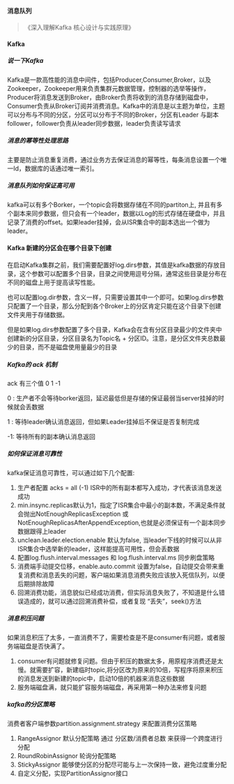 #### 消息队列

> 《深入理解Kafka 核心设计与实践原理》

#### Kafka

##### 说一下Kafka

Kafka是一款高性能的消息中间件，包括Producer,Consumer,Broker，以及Zookeeper，Zookeeper用来负责集群元数据管理，控制器的选举等操作，Producer将消息发送到Broker，由Broker负责将收到的消息存储到磁盘中，Consumer负责从Broker订阅并消费消息。Kafka中的消息是以主题为单位，主题可以分布与不同的分区，分区可以分布于不同的Broker，分区有Leader 与副本follower，follower负责从leader同步数据，leader负责读写请求



##### 消息的幂等性处理思路

主要是防止消息重复消费，通过业务方去保证消息的幂等性，每条消息设置一个唯一Id，数据库的话通过唯一索引。



##### 消息队列如何保证高可用    
kafka可以有多个Borker，一个topic会将数据存储在不同的partiton上, 并且有多个副本来同步数据，但只会有一个leader，数据以Log的形式存储在硬盘中，并且记录了消费的offset。如果leader挂掉，会从ISR集合中的副本选出一个做为leader。



#### Kafka 新建的分区会在哪个目录下创建

在启动Kafka集群之前，我们需要配置好log.dirs参数，其值是kafka数据的存放目录，这个参数可以配置多个目录，目录之间使用逗号分隔，通常这些目录是分布在不同的磁盘上用于提高读写性能。

也可以配置log.dir参数，含义一样，只需要设置其中一个即可。如果log.dirs参数只配置了一个目录，那么分配到各个Broker上的分区肯定只能在这个目录下创建文件夹用于存储数据。

但是如果log.dirs参数配置了多个目录，Kafka会在含有分区目录最少的文件夹中创建新的分区目录，分区目录名为Topic名 + 分区ID。注意，是分区文件夹总数最少的目录，而不是磁盘使用量最少的目录



##### Kafka的 ack 机制

ack  有三个值 0   1  -1

0 : 生产者不会等待borker返回，延迟最低但是存储的保证最弱当server挂掉的时候就会丢数据

1 : 等待leader确认消息返回，但如果Leader挂掉后不保证是否复制完成

-1: 等待所有的副本确认消息返回



##### 如何保证消息可靠性

kafka保证消息可靠性，可以通过如下几个配置:  
1. 生产者配置 acks = all (-1) ISR中的所有副本都写入成功，才代表该消息发送成功
2. min.insync.replicas默认为1，指定了ISR集合中最小的副本数，不满足条件就会抛出NotEnoughReplicasException 或 NotEnoughReplicasAfterAppendException,也就是必须保证有一个副本同步数据跟得上leader
3. unclean.leader.election.enable 默认为false, 当leader下线的时候可以从非ISR集合中选举新的leader，这样能提高可用性，但会丢数据
4. 配置log.flush.interval.messages 和 log.flush.interval.ms 同步刷盘策略
5. 消费端手动提交位移，enable.auto.commit 设置为false，自动提交会带来重复消费和消息丢失的问题，客户端如果消息消费失败应该放入死信队列，以便后期排除故障
6. 回溯消费功能，消息貌似已经成功消费，但实际消息失败了，不知道是什么错误造成的，就可以通过回溯消费补偿，或者复现 “丢失”，seek()方法



##### 消息积压问题

如果消息积压了太多，一直消费不了，需要检查是不是consumer有问题，或者服务端磁盘是否快满了。
1. consumer有问题就修复问题。但由于积压的数据太多，用原程序消费还是太慢。就需要扩容，新建临时topic,将分区改为原来的10倍，写程序将原来积压的消息发送到新建的topic中，启动10倍的机器来消息这些数据
2. 服务端磁盘满，就只能扩容服务端磁盘，再采用第一种办法来修复问题



##### kafka的分区策略

消费者客户端参数partition.assignment.strategy 来配置消费分区策略
1. RangeAssignor 默认分配策略 通过  分区数/消费者总数 来获得一个跨度进行分配
2. RoundRobinAssignor 轮询分配策略
3. StickyAssignor 能够使分区的分配尽可能与上一次保持一致，避免过度重分配
4. 自定义分配，实现PartitionAssignor接口
